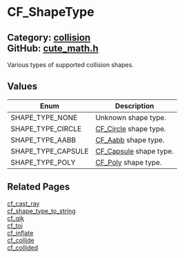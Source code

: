 [//]: # (This file is automatically generated by Cute Framework's docs parser.)
[//]: # (Do not edit this file by hand!)
[//]: # (See: https://github.com/RandyGaul/cute_framework/blob/master/samples/docs_parser.cpp)
[](../header.md ':include')

# CF_ShapeType

Category: [collision](/api_reference?id=collision)  
GitHub: [cute_math.h](https://github.com/RandyGaul/cute_framework/blob/master/include/cute_math.h)  
---

Various types of supported collision shapes.

## Values

Enum | Description
--- | ---
SHAPE_TYPE_NONE | Unknown shape type.
SHAPE_TYPE_CIRCLE | [CF_Circle](/math/cf_circle.md) shape type.
SHAPE_TYPE_AABB | [CF_Aabb](/math/cf_aabb.md) shape type.
SHAPE_TYPE_CAPSULE | [CF_Capsule](/collision/cf_capsule.md) shape type.
SHAPE_TYPE_POLY | [CF_Poly](/collision/cf_poly.md) shape type.

## Related Pages

[cf_cast_ray](/collision/cf_cast_ray.md)  
[cf_shape_type_to_string](/collision/cf_shape_type_to_string.md)  
[cf_gjk](/collision/cf_gjk.md)  
[cf_toi](/collision/cf_toi.md)  
[cf_inflate](/collision/cf_inflate.md)  
[cf_collide](/collision/cf_collide.md)  
[cf_collided](/collision/cf_collided.md)  
